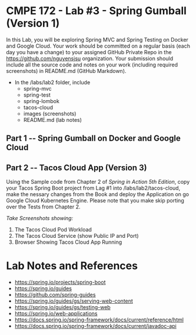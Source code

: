 # CMPE 172 - Lab #3 - Spring Gumball (Version 1)

In this Lab, you will be exploring Spring MVC and Spring Testing on Docker and Google Cloud.  Your work should be committed on a regular basis (each day you have a change) to your assigned GitHub Private Repo in the https://github.com/nguyensjsu organization.  Your submission should include all the source code and notes on your work (including required screenshots) in README.md (GitHub Markdown).  

* In the /labs/lab2 folder, include
  * spring-mvc
  * spring-test
  * spring-lombok
  * tacos-cloud
  * images (screenshots)
  * README.md (lab notes)

## Part 1 -- Spring Gumball on Docker and Google Cloud



## Part 2 -- Tacos Cloud App (Version 3)

Using the Sample code from Chapter 2 of *Spring in Action 5th Edition*, copy your Tacos Spring Boot project from Lag #1 into /labs/lab2/tacos-cloud, make the nessary changes from the Book and deploy the Application on go Google Cloud Kubernetes Engine.  Please note that you make skip porting over the Tests from Chapter 2.

*Take Screenshots showing:*  

1. The Tacos Cloud Pod Workload
2. The Tacos Cloud Service (show Public IP and Port)
3. Browser Showing Tacos Cloud App Running


# Lab Notes and References

* https://spring.io/projects/spring-boot
* https://spring.io/guides
* https://github.com/spring-guides
* https://spring.io/guides/gs/serving-web-content
* https://spring.io/guides/gs/testing-web
* https://spring.io/web-applications 
* https://docs.spring.io/spring-framework/docs/current/reference/html
* https://docs.spring.io/spring-framework/docs/current/javadoc-api











